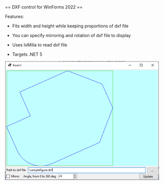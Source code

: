 == DXF control for WinForms 2022 ==

Features:

+ Fits width and height while keeping proportions of dxf file

+ You can specify mirroring and rotation of dxf file to display

+ Uses IxMilia to read dxf file

+ Targets .NET 5

![screenshot](screenshot.PNG?raw=true "screenshot")